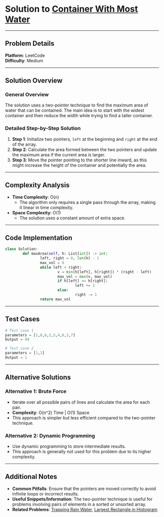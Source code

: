 
# Solution to [Container With Most Water](https://leetcode.com/problems/container-with-most-water/)

---

## Problem Details
**Platform**: LeetCode  
**Difficulty**: Medium  

---

## Solution Overview
### General Overview
The solution uses a two-pointer technique to find the maximum area of water that can be contained. The main idea is to start with the widest container and then reduce the width while trying to find a taller container.

### Detailed Step-by-Step Solution
1. **Step 1**: Initialize two pointers, `left` at the beginning and `right` at the end of the array.
2. **Step 2**: Calculate the area formed between the two pointers and update the maximum area if the current area is larger.
3. **Step 3**: Move the pointer pointing to the shorter line inward, as this might increase the height of the container and potentially the area.

---

## Complexity Analysis
- **Time Complexity**: O(n)
    - The algorithm only requires a single pass through the array, making it linear in time complexity.
- **Space Complexity**: O(1)
    - The solution uses a constant amount of extra space.

---

## Code Implementation
```python
class Solution:
        def maxArea(self, h: List[int]) -> int:
                left, right = 0, len(h) - 1
                max_vol = 0
                while left < right:
                        v = min(h[left], h[right]) * (right - left)
                        max_vol = max(v, max_vol)
                        if h[left] <= h[right]:
                                left += 1
                        else:
                                right -= 1
                return max_vol
```

---

## Test Cases
```python
# Test case 1
parameters = [1,8,6,2,5,4,8,3,7]
Output = 49

# Test case 2
parameters = [1,1]
Output = 1
```

---

## Alternative Solutions
### Alternative 1: Brute Force
- Iterate over all possible pairs of lines and calculate the area for each pair.
- **Complexity**: O(n^2) Time | O(1) Space
- This approach is simpler but less efficient compared to the two-pointer technique.

### Alternative 2: Dynamic Programming
- Use dynamic programming to store intermediate results.
- This approach is generally not used for this problem due to its higher complexity.

---

## Additional Notes
- **Common Pitfalls**: Ensure that the pointers are moved correctly to avoid infinite loops or incorrect results.
- **Useful Snippets/Information**: The two-pointer technique is useful for problems involving pairs of elements in a sorted or unsorted array.
- **Related Problems**: [Trapping Rain Water](https://leetcode.com/problems/trapping-rain-water/), [Largest Rectangle in Histogram](https://leetcode.com/problems/largest-rectangle-in-histogram/)

